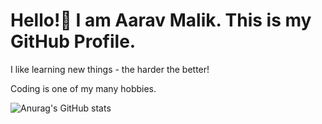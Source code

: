 # Hello!👋  I am Aarav Malik. This is my GitHub Profile.
I like learning new things - the harder the better!

Coding is one of my many hobbies.

![Anurag's GitHub stats](https://github-readme-stats.vercel.app/api?username=aarav-malik&show_icons=true&theme=transparent&hide=stars,prs,issues&hide_border)
